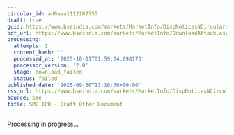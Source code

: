 ```yaml
---
circular_id: ad0aea1112187755
draft: true
guid: https://www.bseindia.com/markets/MarketInfo/DispNoticesNCirculars.aspx?Noticeid={C573479D-EE65-42E3-AEFB-D4184E4B0728}&noticeno=20250930-58&dt=09/30/2025&icount=58&totcount=114&flag=0
pdf_url: https://www.bseindia.com/markets/MarketInfo/DownloadAttach.aspx?id=20250930-58&attachedId=
processing:
  attempts: 1
  content_hash: ''
  processed_at: '2025-10-01T01:59:04.098173'
  processor_version: '2.0'
  stage: download_failed
  status: failed
published_date: '2025-09-30T13:16:36+00:00'
rss_url: https://www.bseindia.com/markets/MarketInfo/DispNoticesNCirculars.aspx?Noticeid={C573479D-EE65-42E3-AEFB-D4184E4B0728}&noticeno=20250930-58&dt=09/30/2025&icount=58&totcount=114&flag=0
source: bse
title: SME IPO - Draft Offer Document
---
```


Processing in progress...